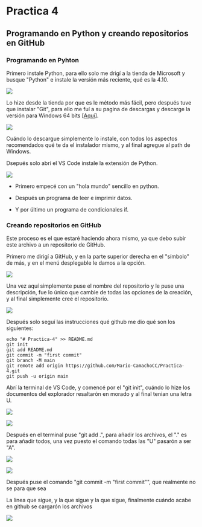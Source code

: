 # Practica 4

## Programando en Python y creando repositorios en GitHub

### Programando en Pyhton

Primero instale Python, para ello solo me drigí a la tienda de Microsoft y busque "Python" e instale la versión más reciente, qué es la 4.10.

![](https://github.com/Mario-CamachoCC/Practica-4/blob/main/img/1.png)

Lo hize desde la tienda por que es le método más fácil, pero después tuve que instalar "Git", para ello me fuí a su pagina de descargas y descarge la versión para Windows 64 bits [[Aquí](https://git-scm.com/download/win)].

![](https://github.com/Mario-CamachoCC/Practica-4/blob/main/img/2.png)

Cuándo lo descargue simplemente lo instale, con todos los aspectos recomendados qué te da el instalador mismo, y al final agregue al path de Windows.

Dsepués solo abrí el VS Code instale la extensión de Python.

![](https://github.com/Mario-CamachoCC/Practica-4/blob/main/img/3.png)

- Primero empecé con un "hola mundo" sencillo en python.

- Después un programa de leer e imprimir datos.

- Y por último un programa de condicionales if.

### Creando repositorios en GitHub

Este proceso es el que estaré haciendo ahora mismo, ya que debo subir este archivo a un repositorio de GitHub.

Primero me dirigí a GitHub, y en la parte superior derecha en el "símbolo" de más, y en el menú desplegable le damos a la opción.

![](https://github.com/Mario-CamachoCC/Practica-4/blob/main/img/4.png)

Una vez aquí simplemente puse el nombre del repositorio y le puse una descripción, fue lo único que cambie de todas las opciones de la creación, y al final simplemente cree el repositorio.

![](https://github.com/Mario-CamachoCC/Practica-4/blob/main/img/5.png)

Después solo seguí las instrucciones qué github me dio qué son los siguientes:

```
echo "# Practica-4" >> README.md
git init
git add README.md
git commit -m "first commit"
git branch -M main
git remote add origin https://github.com/Mario-CamachoCC/Practica-4.git
git push -u origin main
```

Abrí la terminal de VS Code, y comencé por el "git init", cuándo lo hize los documentos del explorador resaltarón en morado y al final tenian una letra U.

![](https://github.com/Mario-CamachoCC/Practica-4/blob/main/img/7.png)

![](img\7.png)

Después en el terminal puse "git add .", para añadir los archivos, el "." es para añadir todos, una vez puesto el comando todas las "U" pasarón a ser "A".

![](https://github.com/Mario-CamachoCC/Practica-4/blob/main/img/8.png)

![](https://github.com/Mario-CamachoCC/Practica-4/blob/main/img/9.png)

Después puse el comando "git commit -m "first commit"", que realmente no se para que sea

La linea que sigue, y la que sigue y la que sigue, finalmente cuándo acabe en github se cargarón los archivos

![](https://github.com/Mario-CamachoCC/Practica-4/blob/main/img/10.png)
